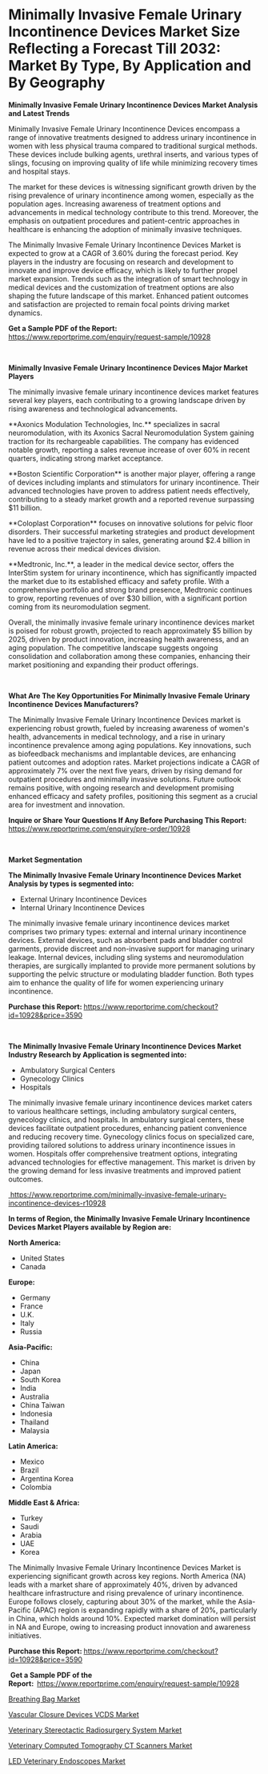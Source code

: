 <p><h1>Minimally Invasive Female Urinary Incontinence Devices Market Size Reflecting a Forecast Till 2032: Market By Type, By Application and By Geography</h1></p><p><strong>Minimally Invasive Female Urinary Incontinence Devices Market Analysis and Latest Trends</strong></p>
<p><p>Minimally Invasive Female Urinary Incontinence Devices encompass a range of innovative treatments designed to address urinary incontinence in women with less physical trauma compared to traditional surgical methods. These devices include bulking agents, urethral inserts, and various types of slings, focusing on improving quality of life while minimizing recovery times and hospital stays.</p><p>The market for these devices is witnessing significant growth driven by the rising prevalence of urinary incontinence among women, especially as the population ages. Increasing awareness of treatment options and advancements in medical technology contribute to this trend. Moreover, the emphasis on outpatient procedures and patient-centric approaches in healthcare is enhancing the adoption of minimally invasive techniques.</p><p>The Minimally Invasive Female Urinary Incontinence Devices Market is expected to grow at a CAGR of 3.60% during the forecast period. Key players in the industry are focusing on research and development to innovate and improve device efficacy, which is likely to further propel market expansion. Trends such as the integration of smart technology in medical devices and the customization of treatment options are also shaping the future landscape of this market. Enhanced patient outcomes and satisfaction are projected to remain focal points driving market dynamics.</p></p>
<p><strong>Get a Sample PDF of the Report:&nbsp;</strong> <a href="https://www.reportprime.com/enquiry/request-sample/10928?utm_campaign=1133&utm_medium=2&utm_source=Github&utm_content=ia&utm_term=20032025&utm_id=minimally-invasive-female-urinary-incontinence-devices">https://www.reportprime.com/enquiry/request-sample/10928</a></p>
<p>&nbsp;</p>
<p><strong>Minimally Invasive Female Urinary Incontinence Devices Major Market Players</strong></p>
<p><p>The minimally invasive female urinary incontinence devices market features several key players, each contributing to a growing landscape driven by rising awareness and technological advancements. </p><p>**Axonics Modulation Technologies, Inc.** specializes in sacral neuromodulation, with its Axonics Sacral Neuromodulation System gaining traction for its rechargeable capabilities. The company has evidenced notable growth, reporting a sales revenue increase of over 60% in recent quarters, indicating strong market acceptance.</p><p>**Boston Scientific Corporation** is another major player, offering a range of devices including implants and stimulators for urinary incontinence. Their advanced technologies have proven to address patient needs effectively, contributing to a steady market growth and a reported revenue surpassing $11 billion. </p><p>**Coloplast Corporation** focuses on innovative solutions for pelvic floor disorders. Their successful marketing strategies and product development have led to a positive trajectory in sales, generating around $2.4 billion in revenue across their medical devices division.</p><p>**Medtronic, Inc.**, a leader in the medical device sector, offers the InterStim system for urinary incontinence, which has significantly impacted the market due to its established efficacy and safety profile. With a comprehensive portfolio and strong brand presence, Medtronic continues to grow, reporting revenues of over $30 billion, with a significant portion coming from its neuromodulation segment.</p><p>Overall, the minimally invasive female urinary incontinence devices market is poised for robust growth, projected to reach approximately $5 billion by 2025, driven by product innovation, increasing health awareness, and an aging population. The competitive landscape suggests ongoing consolidation and collaboration among these companies, enhancing their market positioning and expanding their product offerings.</p></p>
<p>&nbsp;</p>
<p><strong>What Are The Key Opportunities For Minimally Invasive Female Urinary Incontinence Devices Manufacturers?</strong></p>
<p><p>The Minimally Invasive Female Urinary Incontinence Devices market is experiencing robust growth, fueled by increasing awareness of women's health, advancements in medical technology, and a rise in urinary incontinence prevalence among aging populations. Key innovations, such as biofeedback mechanisms and implantable devices, are enhancing patient outcomes and adoption rates. Market projections indicate a CAGR of approximately 7% over the next five years, driven by rising demand for outpatient procedures and minimally invasive solutions. Future outlook remains positive, with ongoing research and development promising enhanced efficacy and safety profiles, positioning this segment as a crucial area for investment and innovation.</p></p>
<p><strong>Inquire or Share Your Questions If Any Before Purchasing This Report:</strong> <a href="https://www.reportprime.com/enquiry/pre-order/10928?utm_campaign=1133&utm_medium=2&utm_source=Github&utm_content=ia&utm_term=20032025&utm_id=minimally-invasive-female-urinary-incontinence-devices">https://www.reportprime.com/enquiry/pre-order/10928</a></p>
<p>&nbsp;</p>
<p><strong>Market Segmentation</strong></p>
<p><strong>The Minimally Invasive Female Urinary Incontinence Devices Market Analysis by types is segmented into:</strong></p>
<p><ul><li>External Urinary Incontinence Devices</li><li>Internal Urinary Incontinence Devices</li></ul></p>
<p><p>The minimally invasive female urinary incontinence devices market comprises two primary types: external and internal urinary incontinence devices. External devices, such as absorbent pads and bladder control garments, provide discreet and non-invasive support for managing urinary leakage. Internal devices, including sling systems and neuromodulation therapies, are surgically implanted to provide more permanent solutions by supporting the pelvic structure or modulating bladder function. Both types aim to enhance the quality of life for women experiencing urinary incontinence.</p></p>
<p><strong>Purchase this Report:&nbsp;</strong><a href="https://www.reportprime.com/checkout?id=10928&price=3590&utm_campaign=1133&utm_medium=2&utm_source=Github&utm_content=ia&utm_term=20032025&utm_id=minimally-invasive-female-urinary-incontinence-devices">https://www.reportprime.com/checkout?id=10928&price=3590</a></p>
<p>&nbsp;</p>
<p><strong>The Minimally Invasive Female Urinary Incontinence Devices Market Industry Research by Application is segmented into:</strong></p>
<p><ul><li>Ambulatory Surgical Centers</li><li>Gynecology Clinics</li><li>Hospitals</li></ul></p>
<p><p>The minimally invasive female urinary incontinence devices market caters to various healthcare settings, including ambulatory surgical centers, gynecology clinics, and hospitals. In ambulatory surgical centers, these devices facilitate outpatient procedures, enhancing patient convenience and reducing recovery time. Gynecology clinics focus on specialized care, providing tailored solutions to address urinary incontinence issues in women. Hospitals offer comprehensive treatment options, integrating advanced technologies for effective management. This market is driven by the growing demand for less invasive treatments and improved patient outcomes.</p></p>
<p><a href="https://www.reportprime.com/minimally-invasive-female-urinary-incontinence-devices-r10928?utm_campaign=1133&utm_medium=2&utm_source=Github&utm_content=ia&utm_term=20032025&utm_id=minimally-invasive-female-urinary-incontinence-devices">&nbsp;https://www.reportprime.com/minimally-invasive-female-urinary-incontinence-devices-r10928</a></p>
<p><strong>In terms of Region, the Minimally Invasive Female Urinary Incontinence Devices Market Players available by Region are:</strong></p>
<p>
    <p> <strong> North America: </strong>
        <ul>
            <li>United States</li>
            <li>Canada</li>
        </ul>
        </p> 
    <p> <strong> Europe: </strong>
        <ul>
            <li>Germany</li>
            <li>France</li>
            <li>U.K.</li>
            <li>Italy</li>
            <li>Russia</li>
        </ul>
        </p> 
    <p> <strong> Asia-Pacific: </strong>
        <ul>
            <li>China</li>
            <li>Japan</li>
            <li>South Korea</li>
            <li>India</li>
            <li>Australia</li>
            <li>China Taiwan</li>
            <li>Indonesia</li>
            <li>Thailand</li>
            <li>Malaysia</li>
        </ul>
        </p> 
    <p> <strong> Latin America: </strong>
        <ul>
            <li>Mexico</li>
            <li>Brazil</li>
            <li>Argentina Korea</li>
            <li>Colombia</li>
        </ul>
        </p> 
    <p> <strong> Middle East & Africa: </strong>
        <ul>
            <li>Turkey</li>
            <li>Saudi</li>
            <li>Arabia</li>
            <li>UAE</li>
            <li>Korea</li>
        </ul>
    </p>
    </p>
<p><p>The Minimally Invasive Female Urinary Incontinence Devices Market is experiencing significant growth across key regions. North America (NA) leads with a market share of approximately 40%, driven by advanced healthcare infrastructure and rising prevalence of urinary incontinence. Europe follows closely, capturing about 30% of the market, while the Asia-Pacific (APAC) region is expanding rapidly with a share of 20%, particularly in China, which holds around 10%. Expected market domination will persist in NA and Europe, owing to increasing product innovation and awareness initiatives.</p></p>
<p><strong>Purchase this Report: </strong><a href="https://www.reportprime.com/checkout?id=10928&price=3590&utm_campaign=1133&utm_medium=2&utm_source=Github&utm_content=ia&utm_term=20032025&utm_id=minimally-invasive-female-urinary-incontinence-devices">https://www.reportprime.com/checkout?id=10928&price=3590</a></p>
<p>&nbsp;<strong>Get a Sample PDF of the Report:&nbsp;&nbsp;</strong><a href="https://www.reportprime.com/enquiry/request-sample/10928?utm_campaign=1133&utm_medium=2&utm_source=Github&utm_content=ia&utm_term=20032025&utm_id=minimally-invasive-female-urinary-incontinence-devices">https://www.reportprime.com/enquiry/request-sample/10928</a></p>
<p><strong></strong></p>
<p><p><a href="https://github.com/siriyagayo/Market-Research-Report-List-1/blob/main/breathing-bag-market.md?utm_campaign=1133&utm_medium=2&utm_source=Github&utm_content=ia&utm_term=20032025&utm_id=minimally-invasive-female-urinary-incontinence-devices">Breathing Bag Market</a></p><p><a href="https://github.com/shapurforouz/Market-Research-Report-List-1/blob/main/vascular-closure-devices-vcds-market.md?utm_campaign=1133&utm_medium=2&utm_source=Github&utm_content=ia&utm_term=20032025&utm_id=minimally-invasive-female-urinary-incontinence-devices">Vascular Closure Devices VCDS Market</a></p><p><a href="https://github.com/prumrupear/Market-Research-Report-List-1/blob/main/veterinary-stereotactic-radiosurgery-system-market.md?utm_campaign=1133&utm_medium=2&utm_source=Github&utm_content=ia&utm_term=20032025&utm_id=minimally-invasive-female-urinary-incontinence-devices">Veterinary Stereotactic Radiosurgery System Market</a></p><p><a href="https://github.com/klinzenisaa/Market-Research-Report-List-1/blob/main/veterinary-computed-tomography-ct-scanners-market.md?utm_campaign=1133&utm_medium=2&utm_source=Github&utm_content=ia&utm_term=20032025&utm_id=minimally-invasive-female-urinary-incontinence-devices">Veterinary Computed Tomography CT Scanners Market</a></p><p><a href="https://github.com/goreabeeran/Market-Research-Report-List-1/blob/main/led-veterinary-endoscopes-market.md?utm_campaign=1133&utm_medium=2&utm_source=Github&utm_content=ia&utm_term=20032025&utm_id=minimally-invasive-female-urinary-incontinence-devices">LED Veterinary Endoscopes Market</a></p></p>